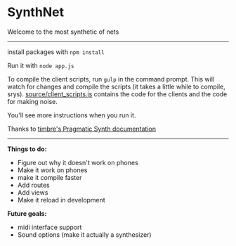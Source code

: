 # SynthNet

Welcome to the most synthetic of nets

---

install packages with `npm install`

Run it with `node app.js`

To compile the client scripts, run `gulp` in the command prompt. This will watch for changes and compile the scripts (it takes a little while to compile, srys). [source/client_scripts.js](source/client_scripts.js) contains the code for the clients and the code for making noise. 

You'll see more instructions when you run it.

Thanks to [timbre's Pragmatic Synth documentation](http://mohayonao.github.io/timbre.js/PragmaSynth.html)

---

**Things to do:**

- Figure out why it doesn't work on phones
- Make it work on phones
- make it compile faster
- Add routes
- Add views
- Make it reload in development


**Future goals:**

- midi interface support
- Sound options (make it actually a synthesizer)